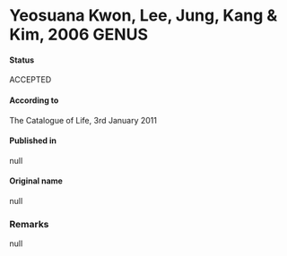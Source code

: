 # Yeosuana Kwon, Lee, Jung, Kang & Kim, 2006 GENUS

#### Status
ACCEPTED

#### According to
The Catalogue of Life, 3rd January 2011

#### Published in
null

#### Original name
null

### Remarks
null